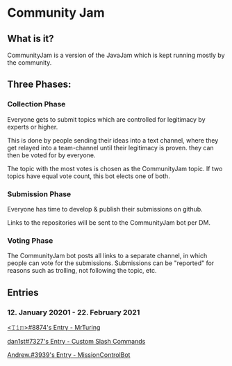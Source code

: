 # Community Jam

## What is it?
CommunityJam is a version of the JavaJam which is kept running mostly by the community.

## Three Phases:

### Collection Phase
Everyone gets to submit topics which are controlled for legitimacy by experts or higher.

This is done by people sending their ideas into a text channel, where they get relayed into a team-channel until their legitimacy is proven.
they can then be voted for by everyone.

The topic with the most votes is chosen as the CommunityJam topic.
If two topics have equal vote count, this bot elects one of both.

### Submission Phase
Everyone has time to develop & publish their submissions on github.

Links to the repositories will be sent to the CommunityJam bot per DM.

### Voting Phase

The CommunityJam bot posts all links to a separate channel, in which people can vote for the submissions.
Submissions can be "reported" for reasons such as trolling, not following the topic, etc.

## Entries

### 12. January 20201 - 22. February 2021

[<𝚃𝚒𝚖>#8874's Entry - MrTuring](https://github.com/timlg07/Mr-Turing)

[dan1st#7327's Entry - Custom Slash Commands](https://github.com/danthe1st/custom-slash-commands)

[Andrew.#3939's Entry - MissionControlBot](https://github.com/andrewlalis/MissionControlBot)

